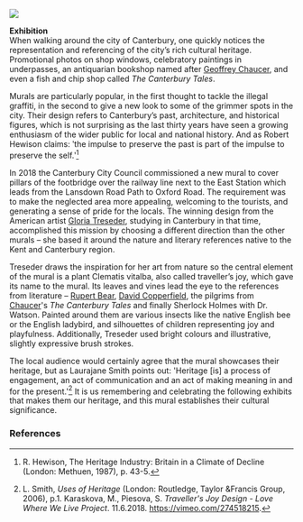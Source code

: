 <a href="https://juncture-digital.org"><img src="https://juncture-digital.org/images/ve-button.png"></a>
<param ve-config title="Traveller's Joy" author="Miroslava Karaskova" layout="vtl" banner="https://stor.artstor.org/stor/fd719478-3910-46cb-bd69-61d1451904ce">

<param ve-entity eid="Q26551755" aliases="Lansdown Road">
<param ve-entity eid="Q4381575" aliases="East Station">
<param ve-entity eid="Q29303" aliases="Canterbury">

**Exhibition**   
When walking around the city of Canterbury, one quickly notices the representation and referencing of the city’s rich cultural heritage. Promotional photos on shop windows, celebratory paintings in underpasses, an antiquarian bookshop named after [Geoffrey Chaucer](/14c/14c-chaucer), and even a fish and chip shop called _The Canterbury Tales_. 
<param ve-image url="/images/PigrimsMJC.jpg" label="Chaucer's Pilgrims by Gloria Treseder" attribution="Martin Crowther">
<param ve-map primary center="Q29303" zoom="15">

Murals are particularly popular, in the first thought to tackle the illegal graffiti, in the second to give a new look to some of the grimmer spots in the city. Their design refers to Canterbury’s past, architecture, and historical figures, which is not surprising as the last thirty years have seen a growing enthusiasm of the wider public for local and national history.  And as Robert Hewison claims: ʹthe impulse to preserve the past is part of the impulse to preserve the self.ʹ[^ref1] 
<param ve-image url="images/TravellersJoyMJC.jpg" label="Traveller's Joy by Gloria Treseder" attribution="Martin Crowther">
<param ve-map primary center="Q29303" zoom="15">

In 2018 the Canterbury City Council commissioned a new mural to cover pillars of the footbridge over the railway line next to the East Station which leads from the Lansdown Road Path to Oxford Road. The requirement was to make the neglected area more appealing, welcoming to the tourists, and generating a sense of pride for the locals. The winning design from the American artist [Gloria Treseder](https://www.gtreseder.com/), studying in Canterbury in that time, accomplished this mission by choosing a different direction than the other murals – she based it around the nature and literary references native to the Kent and Canterbury region.
<param ve-image url="https://stor.artstor.org/stor/fae476ff-29d2-4cf1-aa56-9bc77eebb358" label="Sherlock and Dr Watson">
<param ve-map center="Q4381574" zoom="15">
<param ve-map center="Q26551755" zoom="15">
<param ve-map center="Q26369737" zoom="15">

Treseder draws the inspiration for her art from nature so the central element of the mural is a plant Clematis vitalba, also called traveller’s joy, which gave its name to the mural. Its leaves and vines lead the eye to the references from literature – [Rupert Bear](/20c/20c-tourtel-biography), [David Copperfield](/dickens/david-copperfield-curated-walk/), the pilgrims from [Chaucer](/14c/14c-chaucer)'s  _The Canterbury Tales_ and finally Sherlock Holmes with Dr. Watson. Painted around them are various insects like the native English bee or the English ladybird, and silhouettes of children representing joy and playfulness. Additionally, Treseder used bright colours and illustrative, slightly expressive brush strokes.
<param ve-image url="https://upload.wikimedia.org/wikipedia/commons/a/a2/Traveller%27s_Joy_%28Clematis_vitalba%29_-_geograph.org.uk_-_2060096.jpg" label="Travellers Joy/ Clematis vitalba" attribution="Traveller's Joy Clematis vitalba by Maigheach-gheal, via Wikimedia Commons" license=" CC BY-SA 2.0">

The local audience would certainly agree that the mural showcases their heritage, but as Laurajane Smith points out: 'Heritage [is] a process of engagement, an act of communication and an act of making meaning in and for the present.'[^ref2]  It is us remembering and celebrating the following exhibits that makes them our heritage, and this mural establishes their cultural significance.
<param ve-image url="https://stor.artstor.org/stor/3682a5ad-c995-4ad6-bf5c-a24da1b86d05" label="Traveller's Joy by Gloria Treseder">

### References

[^ref1]: R. Hewison, The Heritage Industry: Britain in a Climate of Decline (London: Methuen, 1987), p. 43-5.   
[^ref2]: L. Smith, _Uses of Heritage_ (London: Routledge, Taylor &Francis Group, 2006), p.1.
Karaskova, M., Piesova, S. _Traveller's Joy Design - Love Where We Live Project_. 11.6.2018. https://vimeo.com/274518215.
